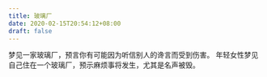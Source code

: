 ```yaml
---
title: 玻璃厂
date: 2020-02-15T20:54:12+08:00
draft: false
---
```


梦见一家玻璃厂，预言你有可能因为听信别人的谗言而受到伤害。
年轻女性梦见自己住在一个玻璃厂，预示麻烦事将发生，尤其是名声被毁。
